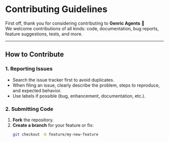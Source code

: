 # Contributing Guidelines

First off, thank you for considering contributing to **Genric Agents** 🚀  
We welcome contributions of all kinds: code, documentation, bug reports, feature suggestions, tests, and more.

---

## How to Contribute

### 1. Reporting Issues
- Search the issue tracker first to avoid duplicates.  
- When filing an issue, clearly describe the problem, steps to reproduce, and expected behavior.  
- Use labels if possible (bug, enhancement, documentation, etc.).  

### 2. Submitting Code
1. **Fork** the repository.  
2. **Create a branch** for your feature or fix:
   ```bash
   git checkout -b feature/my-new-feature
